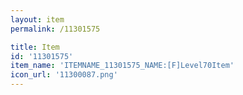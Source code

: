 ```yaml
---
layout: item
permalink: /11301575

title: Item
id: '11301575'
item_name: 'ITEMNAME_11301575_NAME:[F]Level70Item'
icon_url: '11300087.png'
---
```

